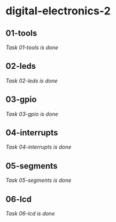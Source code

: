 # digital-electronics-2

## 01-tools

*Task 01-tools is done*

## 02-leds

*Task 02-leds is done*

## 03-gpio

*Task 03-gpio is done*

## 04-interrupts

*Task 04-interrupts is done*

## 05-segments

*Task 05-segments is done*

## 06-lcd

*Task 06-lcd is done*
